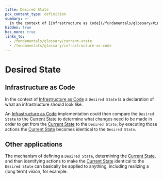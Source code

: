 ```yaml
---
title: Desired State
pcx_content_type: definition
summary: >-
  In the context of [Infrastructure as Code](/fundamentals/glossary/#infrastructure-as-code) a `Desired State` is a declaration of what an infrastructure should look like.
hidden: true
has_more: true
links_to:
  - /fundamentals/glossary/current-state
  - /fundamentals/glossary/infrastructure-as-code
---
```


# Desired State

## Infrastructure as Code

In the context of [Infrastructure as Code](/fundamentals/glossary/infrastructure-as-code) a `Desired State` is a declaration of what an infrastructure should look like.

An [Infrastructure as Code](/fundamentals/glossary/infrastructure-as-code) implementation could then compare the `Desired State` to the [Current State](/fundamentals/glossary/current-state) to determine what changes need to be made in order to get from the [Current State](/fundamentals/glossary/current-state) to the `Desired State`; by executing those actions the [Current State](/fundamentals/glossary/current-state) becomes identical to the `Desired State`.

## Other applications

The mechanism of defining a `Desired State`, determining the [Current State](/fundamentals/glossary/current-state), and then identifying actions to make the [Current State](/fundamentals/glossary/current-state) identical to the `Desired State` can basically be applied to anything, including realizing a (long term) vision, for example.
